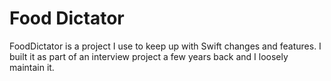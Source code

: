 # Food Dictator

FoodDictator is a project I use to keep up with Swift changes and features.  I built it as part of an interview project a few years back and I loosely maintain it.

